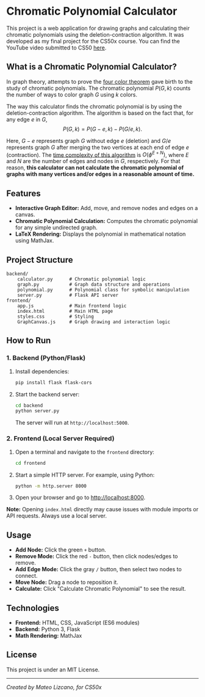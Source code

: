 # Chromatic Polynomial Calculator

This project is a web application for drawing graphs and calculating their chromatic polynomials using the deletion-contraction algorithm. It was developed as my final project for the CS50x course. You can find the YouTube video submitted to CS50 [here](https://youtu.be/rbwk2K6s1QU).


## What is a Chromatic Polynomial Calculator?

In graph theory, attempts to prove the [four color theorem](https://en.wikipedia.org/wiki/Four_color_theorem) gave birth to the study of chromatic polynomials. The chromatic polynomial $P(G,k)$ counts the number of ways to color graph $G$ using $k$ colors.

The way this calculator finds the chromatic polynomial is by using the deletion-contraction algorithm. The algorithm is based on the fact that, for any edge $e$ in $G$, 
$$P(G,k) = P(G-e,k) - P(G/e,k).$$

Here, $G-e$ represents graph $G$ without edge $e$ (deletion) and $G/e$ represents graph $G$ after merging the two vertices at each end of edge $e$ (contraction). The [time complexity of this algorithm](https://informatika.stei.itb.ac.id/~rinaldi.munir/Matdis/2018-2019/Makalah/Makalah-Matdis-2018-134.pdf) is $O(\phi^{E+N})$, where $E$ and $N$ are the number of edges and nodes in $G$, respectively. For that reason, **this calculator can not calculate the chromatic polynomial of graphs with many vertices and/or edges in a reasonable amount of time.**

## Features

- **Interactive Graph Editor:** Add, move, and remove nodes and edges on a canvas.
- **Chromatic Polynomial Calculation:** Computes the chromatic polynomial for any simple undirected graph.
- **LaTeX Rendering:** Displays the polynomial in mathematical notation using MathJax.

## Project Structure

```
backend/
    calculator.py      # Chromatic polynomial logic
    graph.py           # Graph data structure and operations
    polynomial.py      # Polynomial class for symbolic manipulation
    server.py          # Flask API server
frontend/
    app.js             # Main frontend logic
    index.html         # Main HTML page
    styles.css         # Styling
    GraphCanvas.js     # Graph drawing and interaction logic
```

## How to Run

### 1. Backend (Python/Flask)

1. Install dependencies:
    ```sh
    pip install flask flask-cors
    ```
2. Start the backend server:
    ```sh
    cd backend
    python server.py
    ```
   The server will run at `http://localhost:5000`.

### 2. Frontend (Local Server Required)

1. Open a terminal and navigate to the `frontend` directory:
    ```sh
    cd frontend
    ```
2. Start a simple HTTP server. For example, using Python:
    ```sh
    python -m http.server 8000
    ```
3. Open your browser and go to [http://localhost:8000](http://localhost:8000).

**Note:** Opening `index.html` directly may cause issues with module imports or API requests. Always use a local server.

## Usage

- **Add Node:** Click the green `+` button.
- **Remove Mode:** Click the red `-` button, then click nodes/edges to remove.
- **Add Edge Mode:** Click the gray `/` button, then select two nodes to connect.
- **Move Node:** Drag a node to reposition it.
- **Calculate:** Click "Calculate Chromatic Polynomial" to see the result.

## Technologies

- **Frontend:** HTML, CSS, JavaScript (ES6 modules)
- **Backend:** Python 3, Flask
- **Math Rendering:** MathJax

## License

This project is under an MIT License.

---

*Created by Mateo Lizcano, for CS50x*
